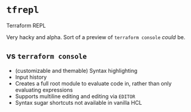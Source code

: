 # `tfrepl`

Terraform REPL

Very hacky and alpha. Sort of a preview of `terraform console` _could_ be.

## vs `terraform console`

- (customizable and themable) Syntax highlighting
- Input history
- Creates a full root module to evaluate code in, rather than only evaluating expressions
- Supports multiline editing and editing via `EDITOR`
- Syntax sugar shortcuts not available in vanilla HCL
